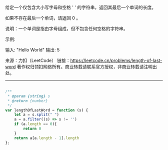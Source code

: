 

给定一个仅包含大小写字母和空格 ' ' 的字符串，返回其最后一个单词的长度。

如果不存在最后一个单词，请返回 0 。

说明：一个单词是指由字母组成，但不包含任何空格的字符串。

示例:

输入: "Hello World"
输出: 5


来源：力扣（LeetCode）
链接：https://leetcode.cn/problems/length-of-last-word
著作权归领扣网络所有。商业转载请联系官方授权，非商业转载请注明出处。


----

```javascript

/**
 * @param {string} s
 * @return {number}
 */
var lengthOfLastWord = function (s) {
    let a = s.split(" ")
    a = a.filter((s) => s != '')
    if (a.length == 0){
        return 0
    }
    return a[a.length - 1].length
};
```

